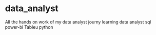# data_analyst
All the hands on work of my data analyst journy
learning data analyst
sql
power-bi
Tableu
python
